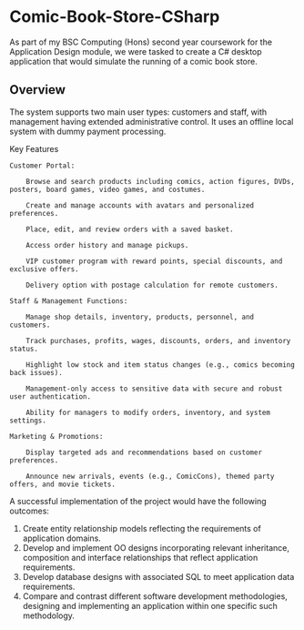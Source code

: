 # Comic-Book-Store-CSharp

As part of my BSC Computing (Hons) second year coursework for the Application Design module, we were tasked to create a C# desktop application that would simulate the running of a comic book store.

## Overview

The system supports two main user types: customers and staff, with management having extended administrative control. It uses an offline local system with dummy payment processing.

Key Features

    Customer Portal:

        Browse and search products including comics, action figures, DVDs, posters, board games, video games, and costumes.

        Create and manage accounts with avatars and personalized preferences.

        Place, edit, and review orders with a saved basket.

        Access order history and manage pickups.

        VIP customer program with reward points, special discounts, and exclusive offers.

        Delivery option with postage calculation for remote customers.

    Staff & Management Functions:

        Manage shop details, inventory, products, personnel, and customers.

        Track purchases, profits, wages, discounts, orders, and inventory status.

        Highlight low stock and item status changes (e.g., comics becoming back issues).

        Management-only access to sensitive data with secure and robust user authentication.

        Ability for managers to modify orders, inventory, and system settings.

    Marketing & Promotions:

        Display targeted ads and recommendations based on customer preferences.

        Announce new arrivals, events (e.g., ComicCons), themed party offers, and movie tickets.



A successful implementation of the project would have the following outcomes:

1.	Create entity relationship models reflecting the requirements of application domains.
2.	Develop and implement OO designs incorporating relevant inheritance, composition and interface relationships that reflect application requirements.
3.	Develop database designs with associated SQL to meet application data requirements.
4.	Compare and contrast different software development methodologies, designing and implementing an application within one specific such methodology.
